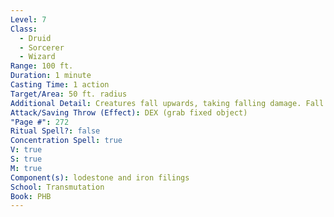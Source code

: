 ```yaml
---
Level: 7
Class:
  - Druid
  - Sorcerer
  - Wizard
Range: 100 ft.
Duration: 1 minute
Casting Time: 1 action
Target/Area: 50 ft. radius
Additional Detail: Creatures fall upwards, taking falling damage. Fall again once spell ends.
Attack/Saving Throw (Effect): DEX (grab fixed object)
"Page #": 272
Ritual Spell?: false
Concentration Spell: true
V: true
S: true
M: true
Component(s): lodestone and iron filings
School: Transmutation
Book: PHB
---
```

